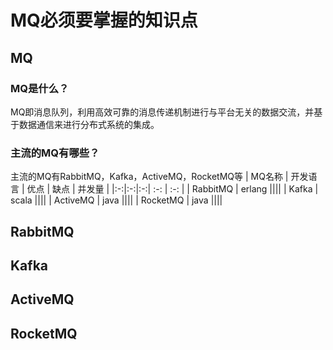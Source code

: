 # MQ必须要掌握的知识点
## MQ
### MQ是什么？
MQ即消息队列，利用高效可靠的消息传递机制进行与平台无关的数据交流，并基于数据通信来进行分布式系统的集成。
### 主流的MQ有哪些？
主流的MQ有RabbitMQ，Kafka，ActiveMQ，RocketMQ等
| MQ名称 | 开发语言 | 优点 | 缺点 | 并发量 |
|:-:|:-:|:-:| :-: | :-: |
| RabbitMQ | erlang ||||
| Kafka | scala ||||
| ActiveMQ | java ||||
| RocketMQ | java ||||


## RabbitMQ

## Kafka

## ActiveMQ


## RocketMQ